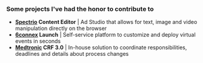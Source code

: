 ### Some projects I've had the honor to contribute to

- **[Spectrio](https://www.linkedin.com/company/spectrio) Content Editor** | Ad Studio that allows for text, image and video manipulation directly on the browser
- **[6connex](https://www.linkedin.com/company/6connex) Launch** | Self-service platform to customize and deploy virtual events in seconds
- **[Medtronic](https://www.linkedin.com/company/medtronic) CRF 3.0** | In-house solution to coordinate responsibilities, deadlines and details about process changes
